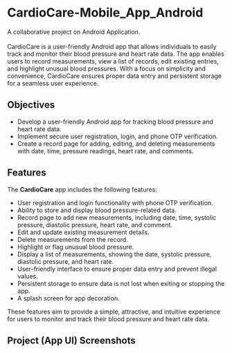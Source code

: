 # CardioCare-Mobile_App_Android

A collaborative project on Android Application.
<br>
<br>
CardioCare is a user-friendly Android app that allows individuals to easily track and monitor their blood pressure and heart rate data. The app enables users to record measurements, view a list of records, edit existing entries, and highlight unusual blood pressures. With a focus on simplicity and convenience, CardioCare ensures proper data entry and persistent storage for a seamless user experience.



## Objectives

- Develop a user-friendly Android app for tracking blood pressure and heart rate data.
- Implement secure user registration, login, and phone OTP verification.
- Create a record page for adding, editing, and deleting measurements with date, time, pressure readings, heart rate, and comments.

## Features

The **CardioCare** app includes the following features:

- User registration and login functionality with phone OTP verification.
- Ability to store and display blood pressure-related data.
- Record page to add new measurements, including date, time, systolic pressure, diastolic pressure, heart rate, and comment.
- Edit and update existing measurement details.
- Delete measurements from the record.
- Highlight or flag unusual blood pressure.
- Display a list of measurements, showing the date, systolic pressure, diastolic pressure, and heart rate.
- User-friendly interface to ensure proper data entry and prevent illegal values.
- Persistent storage to ensure data is not lost when exiting or stopping the app.
- A splash screen for app decoration.

These features aim to provide a simple, attractive, and intuitive experience for users to monitor and track their blood pressure and heart rate data.

## Project (App UI) Screenshots

